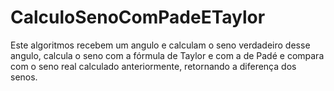 # CalculoSenoComPadeETaylor
Este algoritmos recebem um angulo e calculam o seno verdadeiro desse angulo, calcula o seno com a fórmula de Taylor e com a de Padé e compara com o seno real calculado anteriormente, retornando a diferença dos senos.
